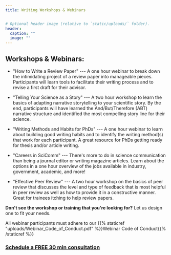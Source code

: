 ```yaml
---
title: Writing Workshops & Webinars


# Optional header image (relative to `static/uploads/` folder).
header:
  caption: ""
  image: ""
---
```


## Workshops & Webinars:	

* "How to Write a Review Paper" --- A one hour webinar to break down the intimidating project of a review paper into manageable pieces. Participants will learn tools to facilitate their writing process and to revise a first draft for their advisor.

* "Telling Your Science as a Story" --- A two hour workshop to learn the basics of adapting narrative storytelling to your scientific story. By the end, participants will have learned the And/But/Therefore (ABT) narrative structure and identified the most compelling story line for their science.

* "Writing Methods and Habits for PhDs" --- A one hour webinar to learn about building good writing habits and to identify the writing method(s) that work for each participant. A great resource for PhDs getting ready for thesis and/or article writing.

* "Careers in SciComm" --- There's more to do in science communication than being a journal editor or writing magazine articles. Learn about the options in a one hour overview of the jobs available in industry, government, academic, and more!

* "Effective Peer Review" --- A two hour workshop on the basics of peer review that discusses the level and type of feedback that is most helpful in peer review as well as how to provide it in a constructive manner. Great for trainees itching to help review papers.
	
**Don't see the workshop or training that you're looking for?** Let us design one to fit your needs.

All webinar participants must adhere to our {{% staticref "uploads/Webinar_Code_of_Conduct.pdf" %}}Webinar Code of Conduct{{% /staticref %}}

### [Schedule a FREE 30 min consultation](https://calendly.com/alliance_scc/free-consult)
